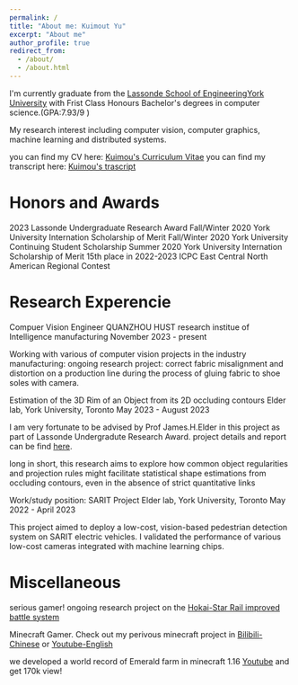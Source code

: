 ```yaml
---
permalink: /
title: "About me: Kuimout Yu"
excerpt: "About me"
author_profile: true
redirect_from: 
  - /about/
  - /about.html
---
```


I'm currently graduate from the [Lassonde School of Engineering](https://lassonde.yorku.ca/)[York University](https://www.yorku.ca/) with Frist Class Honours Bachelor's degrees in computer science.(GPA:7.93/9 )

My research interest including computer vision, computer graphics, machine learning and distributed systems.

you can find my CV here: [Kuimou's Curriculum Vitae](../assets/CV.pdf)
you can find my transcript here: [Kuimou's trascript](../assets/transcript.pdf)

Honors and Awards
======
2023 Lassonde Undergraduate Research Award
Fall/Winter 2020 York University Internation Scholarship of Merit
Fall/Winter 2020 York University Continuing Student Scholarship
Summer 2020 York University Internation Scholarship of Merit
15th place in 2022-2023 ICPC East Central North American Regional Contest

Research Experencie
======

Compuer Vision Engineer
QUANZHOU HUST research institue of Intelligence manufacturing
November 2023 - present

Working with various of computer vision projects in the industry manufacturing:
ongoing research project:  correct fabric misalignment and distortion on a production line during the process of gluing fabric to shoe soles with camera.
  
Estimation of the 3D Rim of an Object from its 2D occluding contours
Elder lab, York University, Toronto
May 2023 - August 2023

I am very fortunate to be advised by Prof James.H.Elder in this project as part of Lassonde Undergradute Research Award. project details and report can be find [here](https://3d-rim.readthedocs.io/en/latest/).

long in short, this research aims to explore how common object regularities and projection rules might facilitate statistical shape estimations from occluding contours, even in the absence of strict quantitative links

Work/study position: SARIT Project
Elder lab, York University, Toronto
May 2022 - April 2023

This project aimed to deploy a low-cost, vision-based pedestrian detection system on SARIT
electric vehicles. I validated the performance of various low-cost cameras integrated with
machine learning chips.





Miscellaneous
======
serious gamer! 
ongoing research project on the [Hokai-Star Rail improved battle system](https://github.com/CCSCovenant/SBRA)

Minecraft Gamer. Check out my perivous minecraft project in [Bilibili-Chinese](https://space.bilibili.com/5037495) or [Youtube-English](https://www.youtube.com/channel/UCzclQC5LjobvZz_FlZKyZSQ)

we developed a world record of Emerald farm in minecraft 1.16 [Youtube](https://www.youtube.com/watch?v=d4z7YzgIIB0&t=4s) and get 170k view! 
